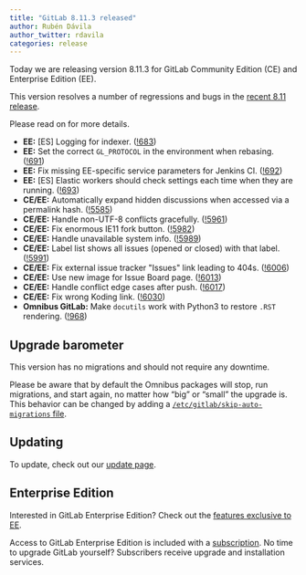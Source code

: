 ```yaml
---
title: "GitLab 8.11.3 released"
author: Rubén Dávila
author_twitter: rdavila
categories: release
---
```


Today we are releasing version 8.11.3 for GitLab Community Edition (CE) and
Enterprise Edition (EE).

This version resolves a number of regressions and bugs in the [recent 8.11
release](/2016/08/22/gitlab-8-11-released).

Please read on for more details.

<!-- more -->

- **EE:** [ES] Logging for indexer. ([!683])
- **EE:** Set the correct `GL_PROTOCOL` in the environment when rebasing. ([!691])
- **EE:** Fix missing EE-specific service parameters for Jenkins CI. ([!692])
- **EE:** [ES] Elastic workers should check settings each time when they are running. ([!693])
- **CE/EE:** Automatically expand hidden discussions when accessed via a permalink hash. ([!5585])
- **CE/EE:** Handle non-UTF-8 conflicts gracefully. ([!5961])
- **CE/EE:** Fix enormous IE11 fork button. ([!5982])
- **CE/EE:** Handle unavailable system info. ([!5989])
- **CE/EE:** Label list shows all issues (opened or closed) with that label. ([!5991])
- **CE/EE:** Fix external issue tracker "Issues" link leading to 404s. ([!6006])
- **CE/EE:** Use new image for Issue Board page. ([!6013])
- **CE/EE:** Handle conflict edge cases after push. ([!6017])
- **CE/EE:** Fix wrong Koding link. ([!6030])
- **Omnibus GitLab:** Make `docutils` work with Python3 to restore `.RST` rendering. ([!968])

[!5585]: https://gitlab.com/gitlab-org/gitlab-ce/merge_requests/5585
[!5961]: https://gitlab.com/gitlab-org/gitlab-ce/merge_requests/5961
[!5982]: https://gitlab.com/gitlab-org/gitlab-ce/merge_requests/5982
[!5989]: https://gitlab.com/gitlab-org/gitlab-ce/merge_requests/5989
[!5991]: https://gitlab.com/gitlab-org/gitlab-ce/merge_requests/5991
[!6006]: https://gitlab.com/gitlab-org/gitlab-ce/merge_requests/6006
[!6013]: https://gitlab.com/gitlab-org/gitlab-ce/merge_requests/6013
[!6017]: https://gitlab.com/gitlab-org/gitlab-ce/merge_requests/6017
[!6030]: https://gitlab.com/gitlab-org/gitlab-ce/merge_requests/6030

[!683]: https://gitlab.com/gitlab-org/gitlab-ee/merge_requests/683
[!691]: https://gitlab.com/gitlab-org/gitlab-ee/merge_requests/691
[!692]: https://gitlab.com/gitlab-org/gitlab-ee/merge_requests/692
[!693]: https://gitlab.com/gitlab-org/gitlab-ee/merge_requests/693

[!968]: https://gitlab.com/gitlab-org/omnibus-gitlab/merge_requests/968

## Upgrade barometer

This version has no migrations and should not require any downtime.

Please be aware that by default the Omnibus packages will stop, run migrations,
and start again, no matter how “big” or “small” the upgrade is. This behavior
can be changed by adding a [`/etc/gitlab/skip-auto-migrations`
file](http://doc.gitlab.com/omnibus/update/README.html).

## Updating

To update, check out our [update page](https://about.gitlab.com/update/).

## Enterprise Edition

Interested in GitLab Enterprise Edition? Check out the [features exclusive to
EE](https://about.gitlab.com/features/#enterprise).

Access to GitLab Enterprise Edition is included with a [subscription](/products/).
No time to upgrade GitLab yourself? Subscribers receive upgrade and installation
services.
